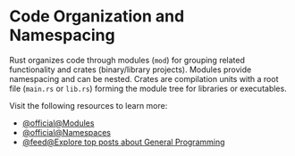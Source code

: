 # Code Organization and Namespacing

Rust organizes code through modules (`mod`) for grouping related functionality and crates (binary/library projects). Modules provide namespacing and can be nested. Crates are compilation units with a root file (`main.rs` or `lib.rs`) forming the module tree for libraries or executables.

Visit the following resources to learn more:

- [@official@Modules](https://doc.rust-lang.org/rust-by-example/mod.html)
- [@official@Namespaces](https://doc.rust-lang.org/reference/names/namespaces.html)
- [@feed@Explore top posts about General Programming](https://app.daily.dev/tags/general-programming?ref=roadmapsh)
